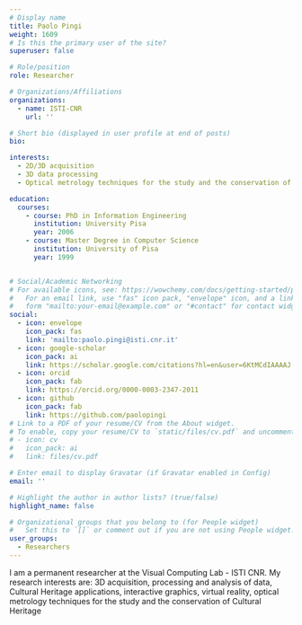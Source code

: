```yaml
---
# Display name
title: Paolo Pingi
weight: 1609
# Is this the primary user of the site?
superuser: false

# Role/position
role: Researcher

# Organizations/Affiliations
organizations:
  - name: ISTI-CNR
    url: ''

# Short bio (displayed in user profile at end of posts)
bio:

interests:
  - 2D/3D acquisition
  - 3D data processing
  - Optical metrology techniques for the study and the conservation of cultural heritage

education:
  courses:
    - course: PhD in Information Engineering
      institution: University Pisa
      year: 2006
    - course: Master Degree in Computer Science
      institution: University of Pisa
      year: 1999


# Social/Academic Networking
# For available icons, see: https://wowchemy.com/docs/getting-started/page-builder/#icons
#   For an email link, use "fas" icon pack, "envelope" icon, and a link in the
#   form "mailto:your-email@example.com" or "#contact" for contact widget.
social:
  - icon: envelope
    icon_pack: fas
    link: 'mailto:paolo.pingi@isti.cnr.it'
  - icon: google-scholar
    icon_pack: ai
    link: https://scholar.google.com/citations?hl=en&user=6KtMCdIAAAAJ
  - icon: orcid
    icon_pack: fab
    link: https://orcid.org/0000-0003-2347-2011	
  - icon: github
    icon_pack: fab
    link: https://github.com/paolopingi
# Link to a PDF of your resume/CV from the About widget.
# To enable, copy your resume/CV to `static/files/cv.pdf` and uncomment the lines below.
# - icon: cv
#   icon_pack: ai
#   link: files/cv.pdf

# Enter email to display Gravatar (if Gravatar enabled in Config)
email: ''

# Highlight the author in author lists? (true/false)
highlight_name: false

# Organizational groups that you belong to (for People widget)
#   Set this to `[]` or comment out if you are not using People widget.
user_groups:
  - Researchers
---
```


I am a permanent researcher at the Visual Computing Lab - ISTI CNR. My research interests are: 3D acquisition, processing and analysis of data, Cultural Heritage applications, interactive graphics, virtual reality, optical metrology techniques for the study and the conservation of Cultural Heritage